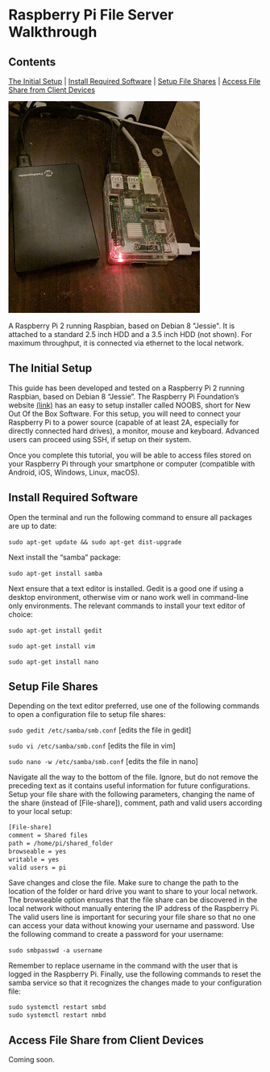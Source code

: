 # Raspberry Pi File Server Walkthrough

## Contents
[The Initial Setup](#the-initial-setup) | [Install Required Software](#install-required-software) | [Setup File Shares](#setup-file-shares) | [Access File Share from Client Devices](#access-file-share-from-client-devices)

![Raspberry Pi 2](assets/images/raspberrypi_fileserver.jpg)

A Raspberry Pi 2 running Raspbian, based on Debian 8 "Jessie". It is attached to a standard 2.5 inch HDD and a 3.5 inch HDD (not shown). For maximum throughput, it is connected via ethernet to the local network.

## The Initial Setup

This guide has been developed and tested on a Raspberry Pi 2 running Raspbian, based on Debian 8 “Jessie”. The Raspberry Pi Foundation’s website [(link)](https://www.raspberrypi.org/downloads/noobs/) has an easy to setup installer called NOOBS, short for New Out Of the Box Software. For this setup, you will need to connect your Raspberry Pi to a power source (capable of at least 2A, especially for directly connected hard drives), a monitor, mouse and keyboard. Advanced users can proceed using SSH, if setup on their system.

Once you complete this tutorial, you will be able to access files stored on your Raspberry Pi through your smartphone or computer (compatible with Android, iOS, Windows, Linux, macOS).

## Install Required Software

Open the terminal and run the following command to ensure all packages are up to date:

`sudo apt-get update && sudo apt-get dist-upgrade`

Next install the “samba” package:

`sudo apt-get install samba`

Next ensure that a text editor is installed. Gedit is a good one if using a desktop environment, otherwise vim or nano work well in command-line only environments. The relevant commands to install your text editor of choice:

`sudo apt-get install gedit`

`sudo apt-get install vim`

`sudo apt-get install nano`

## Setup File Shares

Depending on the text editor preferred, use one of the following commands to open a configuration file to setup file shares:

`sudo gedit /etc/samba/smb.conf` 
[edits the file in gedit]

`sudo vi /etc/samba/smb.conf` 
[edits the file in vim]

`sudo nano -w /etc/samba/smb.conf` 
[edits the file in nano]

Navigate all the way to the bottom of the file. Ignore, but do not remove the preceding text as it contains useful information for future configurations. Setup your file share with the following parameters, changing the name of the share (instead of [File-share]), comment, path and valid users according to your local setup:

```
[File-share] 
comment = Shared files 
path = /home/pi/shared_folder 
browseable = yes 
writable = yes 
valid users = pi
```

Save changes and close the file. Make sure to change the path to the location of the folder or hard drive you want to share to your local network. The browseable option ensures that the file share can be discovered in the local network without manually entering the IP address of the Raspberry Pi. The valid users line is important for securing your file share so that no one can access your data without knowing your username and password. Use the following command to create a password for your username:

`sudo smbpasswd -a username`

Remember to replace username in the command with the user that is logged in the Raspberry Pi. Finally, use the following commands to reset the samba service so that it recognizes the changes made to your configuration file:

```
sudo systemctl restart smbd 
sudo systemctl restart nmbd
```

## Access File Share from Client Devices

Coming soon.

